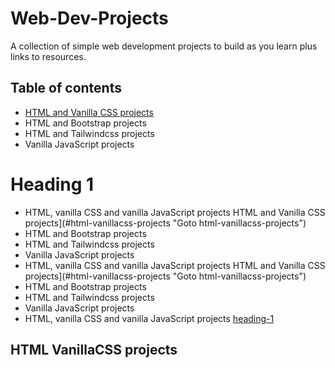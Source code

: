 # Web-Dev-Projects
A collection of simple web development projects to build as you learn plus links to resources.

## Table of contents
* [HTML and Vanilla CSS projects](#html-vanillacss-projects "Goto html-vanillacss-projects")
* HTML and Bootstrap projects
* HTML and Tailwindcss projects
* Vanilla JavaScript projects
# Heading 1 #
* HTML, vanilla CSS and vanilla JavaScript projects
HTML and Vanilla CSS projects](#html-vanillacss-projects "Goto html-vanillacss-projects")
* HTML and Bootstrap projects
* HTML and Tailwindcss projects
* Vanilla JavaScript projects
* HTML, vanilla CSS and vanilla JavaScript projects
HTML and Vanilla CSS projects](#html-vanillacss-projects "Goto html-vanillacss-projects")
* HTML and Bootstrap projects
* HTML and Tailwindcss projects
* Vanilla JavaScript projects
* HTML, vanilla CSS and vanilla JavaScript projects
 [heading-1](#heading-1 "Goto heading-1")



## HTML VanillaCSS projects

